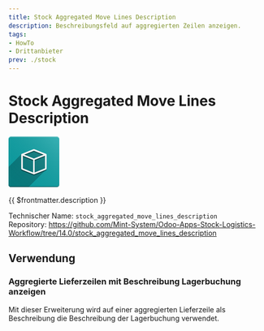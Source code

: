 ```yaml
---
title: Stock Aggregated Move Lines Description
description: Beschreibungsfeld auf aggregierten Zeilen anzeigen.
tags:
- HowTo
- Drittanbieter
prev: ./stock
---
```

# Stock Aggregated Move Lines Description
![icon_oms_box](attachments/icon_oms_box.png)

{{ $frontmatter.description }}

Technischer Name: `stock_aggregated_move_lines_description`\
Repository: <https://github.com/Mint-System/Odoo-Apps-Stock-Logistics-Workflow/tree/14.0/stock_aggregated_move_lines_description>

## Verwendung

### Aggregierte Lieferzeilen mit Beschreibung Lagerbuchung anzeigen

Mit dieser Erweiterung wird auf einer aggregierten Lieferzeile als Beschreibung die Beschreibung der Lagerbuchung verwendet.
